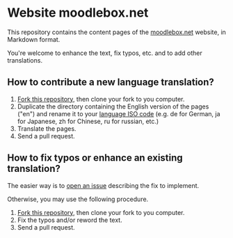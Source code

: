 # Website moodlebox.net

This repository contains the content pages of the [moodlebox.net](https://moodlebox.net) website, in Markdown format.

You're welcome to enhance the text, fix typos, etc. and to add other translations.

## How to contribute a new language translation?

1. [Fork this repository][fork], then clone your fork to you computer.
1. Duplicate the directory containing the English version of the pages ("en") and rename it to your [language ISO code](https://www.w3schools.com/tags/ref_language_codes.asp) (e.g. de for German, ja for Japanese, zh for Chinese, ru for russian, etc.)
1. Translate the pages.
1. Send a pull request.

## How to fix typos or enhance an existing translation?

The easier way is to [open an issue][issues] describing the fix to implement.

Otherwise, you may use the following procedure.

1. [Fork this repository][fork], then clone your fork to you computer.
1. Fix the typos and/or reword the text.
1. Send a pull request.

[issues]: https://github.com/martignoni/make-moodlebox/issues
[fork]: https://github.com/martignoni/moodlebox.net#fork-destination-box
